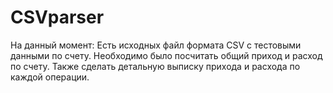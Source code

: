 # CSVparser

На данный момент:
Есть исходных файл формата CSV с тестовыми данными по счету. Необходимо было посчитать общий приход и расход по счету. Также сделать детальную выписку прихода и расхода по каждой операции.